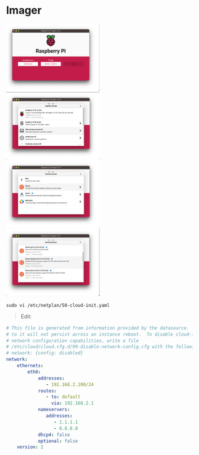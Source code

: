 # Imager


 <img src=images/rpi-imager-01.png width=50% height=50% > <img>
 <img src=images/rpi-imager-02.png width=50% height=50% > <img>
 <img src=images/rpi-imager-03.png width=50% height=50% > <img>
 <img src=images/rpi-imager-04.png width=50% height=50% > <img>

 ```
sudo vi /etc/netplan/50-cloud-init.yaml
```
> Edit:
```yaml
# This file is generated from information provided by the datasource.  Changes
# to it will not persist across an instance reboot.  To disable cloud-init's
# network configuration capabilities, write a file
# /etc/cloud/cloud.cfg.d/99-disable-network-config.cfg with the following:
# network: {config: disabled}
network:
    ethernets:
        eth0:
            addresses:
               - 192.168.2.200/24
            routes:
               - to: default
                 via: 192.168.2.1
            nameservers:
               addresses:
                  - 1.1.1.1
                  - 8.8.8.8
            dhcp4: false
            optional: false
    version: 2
```
